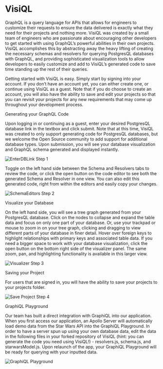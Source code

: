 # VisiQL

GraphQL is a query language for APIs that allows for engineers to customize their requests to ensure the data delivered is exactly what they need for their projects and nothing more. VisiQL was created by a small team of engineers who are passionate about encouraging other developers to get started with using GraphQL’s powerful abilities in their own projects. VisiQL accomplishes this by abstracting away the heavy lifting of creating the necessary schemas and resolvers for querying PostgresQL databases with GraphQL, and providing sophisticated visualization tools to allow developers to easily customize and add to VisiQL’s generated code to save time standing up the rest of their queries.

Getting started with VisiQL is easy. Simply start by signing into your account. If you don’t have an account yet, you can either create one, or continue using VisiQL as a guest. Note that if you do choose to create an account, you will also have the ability to save and edit your projects so that you can revisit your projects for any new requirements that may come up throughout your development process.

Generating your GraphQL Code

Upon logging in or continuing as a guest, enter your desired PostgresQL database link in the textbox and click submit. Note that at this time, VisiQL was created to only support generating code for PostgresQL databases, but we welcome the Open Source community to add support for additional database types. Upon submission, you will see your database visualization and GraphQL schema generated and displayed instantly.

![EnterDBLink Step 1](https://user-images.githubusercontent.com/13178363/205095938-2821b754-e139-4f96-a150-f12afe3a99be.gif)

Toggle on the left hand side between the Schema and Resolvers tabs to review the code, or click the open button on the code editor to see both the generated Schema and Resolver in one view. You can also edit this generated code, right from within the editors and easily copy your changes.

![SchemaEditors Step 2](https://user-images.githubusercontent.com/13178363/205095993-02de2679-af3b-4985-aaf8-396a6d8d343b.gif)

Visualize your Database

On the left hand side, you will see a tree graph generated from your PostgresQL database. Click on the nodes to collapse and expand the table data and focus on only one part of your database. Or, use your trackpad or mouse to zoom in on your tree graph, clicking and dragging to view different parts of your database in finer detail. Hover over foreign keys to highlight relationships with primary keys and associated table data. If you need a bigger space to work with your database visualization, click the open button on the bottom right side of the visualizer panel. The same zoom, pan, and highlighting functionality is available in this larger view.

![Visualizer Step 3](https://user-images.githubusercontent.com/13178363/205096055-4a42eea5-7fa1-485e-9338-ac0d4e4d6eed.gif)


Saving your Project

For users that are signed in, you will have the ability to save your projects to your projects folder.

![Save Project Step 4](https://user-images.githubusercontent.com/13178363/205096108-d40ba8fa-7768-43be-ab2d-d1b3bc0a3d1b.gif)

GraphiQL Playground

Our team has built a direct integration with GraphiQL into our application. When you first access our application, an Apollo Server will automatically load demo data from the Star Wars API into the GraphiQL Playground. In order to have a server spun up using your own database data, edit the data in the following files in your forked repository of VisiQL (hint: you can generate the code you need using VisiQL!) - resolvers.js, schema.js, and starwarsModel.js. Upon relaunch of the app, your GraphiQL Playground will be ready for querying with your inputted data. 

![GraphiQL Playground](https://user-images.githubusercontent.com/13178363/205096199-77fb5e27-c422-4e9f-95df-a8607d99a9e3.gif)
